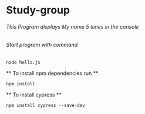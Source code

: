 # Study-group

###### This  Program displays My name 5 times in the console

###### Start program with command 

```
node hello.js
```

** To install npm dependencies run **

```
npm install
```

** To install cypress **
```
npm install cypress --save-dev
```
